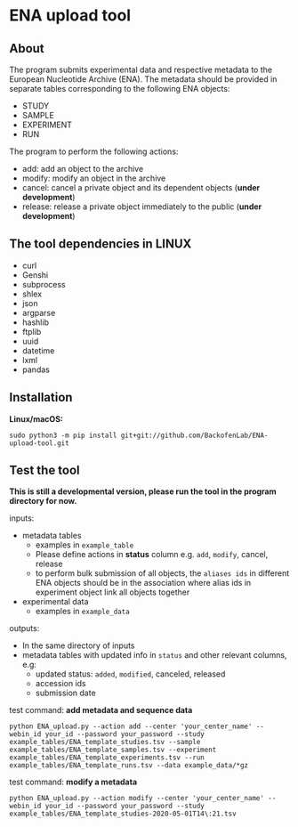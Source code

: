 # ENA upload tool

## About

The program submits experimental data and respective metadata to the European Nucleotide Archive (ENA). The metadata should be provided in separate tables corresponding to the following ENA objects:

* STUDY
* SAMPLE
* EXPERIMENT
* RUN

The program to perform the following actions:

* add: add an object to the archive
* modify: modify an object in the archive
* cancel: cancel a private object and its dependent objects (**under development**)
* release: release a private object immediately to the public (**under development**)

## The tool dependencies in LINUX

* curl
* Genshi
* subprocess
* shlex
* json
* argparse
* hashlib
* ftplib
* uuid
* datetime
* lxml
* pandas

## Installation

**Linux/macOS:**
```
sudo python3 -m pip install git+git://github.com/BackofenLab/ENA-upload-tool.git
```

## Test the tool

**This is still a developmental version, please run the tool in the program directory for now.**

inputs:
* metadata tables
  * examples in `example_table`
  * Please define actions in **status** column e.g. `add`, `modify`, cancel, release
  * to perform bulk submission of all objects, the `aliases ids` in different ENA objects should be in the association where alias ids in experiment object link all objects together
* experimental data
  * examples in `example_data`

outputs:
* In the same directory of inputs
* metadata tables with updated info in `status` and other relevant columns, e.g:
  * updated status: `added`, `modified`, canceled, released
  * accession ids
  * submission date

test command: **add metadata and sequence data**

 `python ENA_upload.py --action add --center 'your_center_name' --webin_id your_id --password your_password --study example_tables/ENA_template_studies.tsv --sample example_tables/ENA_template_samples.tsv --experiment example_tables/ENA_template_experiments.tsv --run example_tables/ENA_template_runs.tsv --data example_data/*gz`

 test command: **modify a metadata**

 `python ENA_upload.py --action modify --center 'your_center_name' --webin_id your_id --password your_password --study example_tables/ENA_template_studies-2020-05-01T14\:21.tsv`
